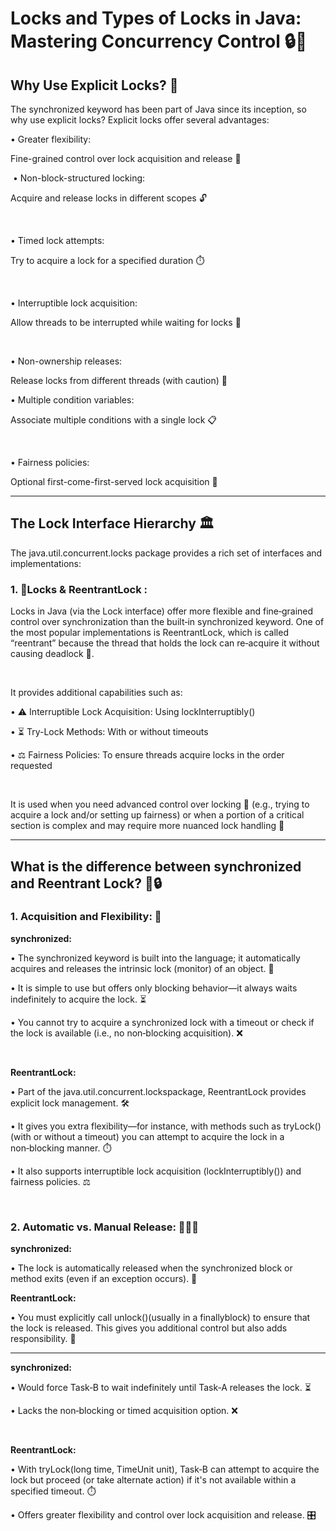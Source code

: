 # Locks and Types of Locks in Java: Mastering Concurrency Control 🔒🔑

## Why Use Explicit Locks? 🤔

The synchronized keyword has been part of Java since its inception, so why use explicit locks? Explicit locks offer several advantages:

• Greater flexibility:

Fine-grained control over lock acquisition and release 🔄

‍
• Non-block-structured locking:

Acquire and release locks in different scopes 🔓

‍

• Timed lock attempts:

Try to acquire a lock for a specified duration ⏱️

‍

• Interruptible lock acquisition:

Allow threads to be interrupted while waiting for locks 🛑

‍

• Non-ownership releases:

Release locks from different threads (with caution) 👥

• Multiple condition variables:

Associate multiple conditions with a single lock 📋

‍

• Fairness policies:

Optional first-come-first-served lock acquisition 🎯

---

## The Lock Interface Hierarchy 🏛️

The java.util.concurrent.locks package provides a rich set of interfaces and implementations:

### 1. 🔐Locks & ReentrantLock : 

Locks in Java (via the Lock interface) offer more flexible and fine‑grained control over synchronization than the built‑in synchronized keyword. One of the most popular implementations is ReentrantLock, which is called “reentrant” because the thread that holds the lock can re‑acquire it without causing deadlock 🔁.

‍

It provides additional capabilities such as:

• ⚠️ Interruptible Lock Acquisition: Using lockInterruptibly()

• ⏳ Try-Lock Methods: With or without timeouts

• ⚖️ Fairness Policies: To ensure threads acquire locks in the order requested

‍

It is used when you need advanced control over locking 🧠 (e.g., trying to acquire a lock and/or setting up fairness) or when a portion of a critical section is complex and may require more nuanced lock handling 🧩

---

## What is the difference between synchronized and Reentrant Lock? 🔄🔒

### 1. Acquisition and Flexibility: 🚦

**synchronized:**

• The synchronized keyword is built into the language; it automatically acquires and releases the intrinsic lock (monitor) of an object. 🔄

• It is simple to use but offers only blocking behavior—it always waits indefinitely to acquire the lock. ⏳

• You cannot try to acquire a synchronized lock with a timeout or check if the lock is available (i.e., no non‑blocking acquisition). ❌

‍

**ReentrantLock:**

• Part of the java.util.concurrent.lockspackage, ReentrantLock provides explicit lock management. 🛠️

• It gives you extra flexibility—for instance, with methods such as tryLock()(with or without a timeout) you can attempt to acquire the lock in a non‑blocking manner. ⏱️

• It also supports interruptible lock acquisition (lockInterruptibly()) and fairness policies. ⚖️

‍‍

### 2. Automatic vs. Manual Release: 🔄🆚👐

**synchronized:**

• The lock is automatically released when the synchronized block or method exits (even if an exception occurs). 🔄

**ReentrantLock:**

• You must explicitly call unlock()(usually in a finallyblock) to ensure that the lock is released. This gives you additional control but also adds responsibility. 🔑

---

**synchronized:**

• Would force Task‑B to wait indefinitely until Task‑A releases the lock. ⏳

• Lacks the non‑blocking or timed acquisition option. ❌

‍

**ReentrantLock:**

• With tryLock(long time, TimeUnit unit), Task‑B can attempt to acquire the lock but proceed (or take alternate action) if it's not available within a specified timeout. ⏱️

• Offers greater flexibility and control over lock acquisition and release. 🎛️
